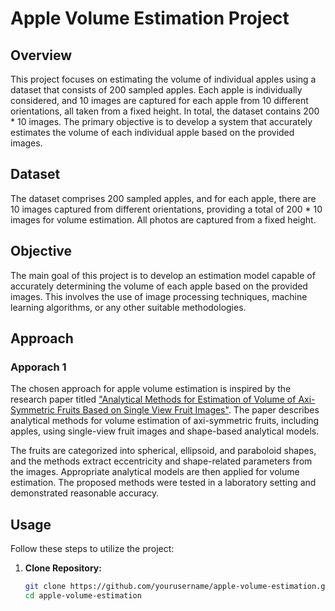 # Apple Volume Estimation Project

## Overview

This project focuses on estimating the volume of individual apples using a dataset that consists of 200 sampled apples. Each apple is individually considered, and 10 images are captured for each apple from 10 different orientations, all taken from a fixed height. In total, the dataset contains 200 * 10 images. The primary objective is to develop a system that accurately estimates the volume of each individual apple based on the provided images.

## Dataset

The dataset comprises 200 sampled apples, and for each apple, there are 10 images captured from different orientations, providing a total of 200 * 10 images for volume estimation. All photos are captured from a fixed height.

## Objective

The main goal of this project is to develop an estimation model capable of accurately determining the volume of each apple based on the provided images. This involves the use of image processing techniques, machine learning algorithms, or any other suitable methodologies.

## Approach

### Apporach 1

The chosen approach for apple volume estimation is inspired by the research paper titled ["Analytical Methods for Estimation of Volume of Axi-Symmetric Fruits Based on Single View Fruit Images"](https://ieeexplore.ieee.org/abstract/document/6108909). The paper describes analytical methods for volume estimation of axi-symmetric fruits, including apples, using single-view fruit images and shape-based analytical models.

The fruits are categorized into spherical, ellipsoid, and paraboloid shapes, and the methods extract eccentricity and shape-related parameters from the images. Appropriate analytical models are then applied for volume estimation. The proposed methods were tested in a laboratory setting and demonstrated reasonable accuracy.



## Usage

Follow these steps to utilize the project:

1. **Clone Repository:**
   ```bash
   git clone https://github.com/yourusername/apple-volume-estimation.git
   cd apple-volume-estimation

